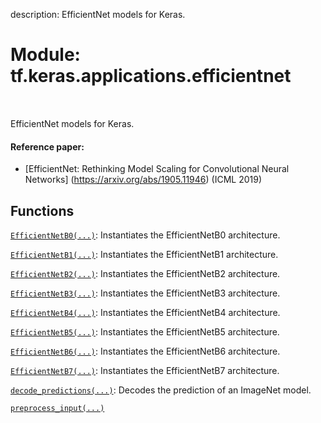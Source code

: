 description: EfficientNet models for Keras.

<div itemscope itemtype="http://developers.google.com/ReferenceObject">
<meta itemprop="name" content="tf.keras.applications.efficientnet" />
<meta itemprop="path" content="Stable" />
</div>

# Module: tf.keras.applications.efficientnet

<!-- Insert buttons and diff -->

<table class="tfo-notebook-buttons tfo-api nocontent" align="left">

</table>



EfficientNet models for Keras.



#### Reference paper:

- [EfficientNet: Rethinking Model Scaling for Convolutional Neural Networks]
  (https://arxiv.org/abs/1905.11946) (ICML 2019)


## Functions

[`EfficientNetB0(...)`](../../../tf/keras/applications/EfficientNetB0.md): Instantiates the EfficientNetB0 architecture.

[`EfficientNetB1(...)`](../../../tf/keras/applications/EfficientNetB1.md): Instantiates the EfficientNetB1 architecture.

[`EfficientNetB2(...)`](../../../tf/keras/applications/EfficientNetB2.md): Instantiates the EfficientNetB2 architecture.

[`EfficientNetB3(...)`](../../../tf/keras/applications/EfficientNetB3.md): Instantiates the EfficientNetB3 architecture.

[`EfficientNetB4(...)`](../../../tf/keras/applications/EfficientNetB4.md): Instantiates the EfficientNetB4 architecture.

[`EfficientNetB5(...)`](../../../tf/keras/applications/EfficientNetB5.md): Instantiates the EfficientNetB5 architecture.

[`EfficientNetB6(...)`](../../../tf/keras/applications/EfficientNetB6.md): Instantiates the EfficientNetB6 architecture.

[`EfficientNetB7(...)`](../../../tf/keras/applications/EfficientNetB7.md): Instantiates the EfficientNetB7 architecture.

[`decode_predictions(...)`](../../../tf/keras/applications/efficientnet/decode_predictions.md): Decodes the prediction of an ImageNet model.

[`preprocess_input(...)`](../../../tf/keras/applications/efficientnet/preprocess_input.md)

